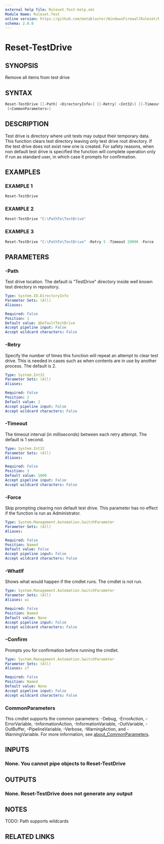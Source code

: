 ```yaml
---
external help file: Ruleset.Test-help.xml
Module Name: Ruleset.Test
online version: https://github.com/metablaster/WindowsFirewallRuleset/blob/master/Modules/Ruleset.Test/Help/en-US/Reset-TestDrive.md
schema: 2.0.0
---
```


# Reset-TestDrive

## SYNOPSIS

Remove all items from test drive

## SYNTAX

```powershell
Reset-TestDrive [[-Path] <DirectoryInfo>] [[-Retry] <Int32>] [[-Timeout] <Int32>] [-Force] [-WhatIf] [-Confirm]
 [<CommonParameters>]
```

## DESCRIPTION

Test drive is directory where unit tests may output their temporary data.
This function clears test directory leaving only test drive root directory.
If the test drive does not exist new one is created.
For safety reasons, when non default test drive is specified the function will complete operation
only if run as standard user, in which case it prompts for confirmation.

## EXAMPLES

### EXAMPLE 1

```powershell
Reset-TestDrive
```

### EXAMPLE 2

```powershell
Reset-TestDrive "C:\PathTo\TestDrive"
```

### EXAMPLE 3

```powershell
Reset-TestDrive "C:\PathTo\TestDrive" -Retry 5 -Timeout 20000 -Force
```

## PARAMETERS

### -Path

Test drive location.
The default is "TestDrive" directory inside well known test directory in repository.

```yaml
Type: System.IO.DirectoryInfo
Parameter Sets: (All)
Aliases:

Required: False
Position: 1
Default value: $DefaultTestDrive
Accept pipeline input: False
Accept wildcard characters: False
```

### -Retry

Specify the number of times this function will repeat an attempt to clear test drive.
This is needed in cases such as when contents are in use by another process.
The default is 2.

```yaml
Type: System.Int32
Parameter Sets: (All)
Aliases:

Required: False
Position: 2
Default value: 2
Accept pipeline input: False
Accept wildcard characters: False
```

### -Timeout

The timeout interval (in milliseconds) between each retry attempt.
The default is 1 second.

```yaml
Type: System.Int32
Parameter Sets: (All)
Aliases:

Required: False
Position: 3
Default value: 1000
Accept pipeline input: False
Accept wildcard characters: False
```

### -Force

Skip prompting clearing non default test drive.
This parameter has no effect if the function is run as Administrator.

```yaml
Type: System.Management.Automation.SwitchParameter
Parameter Sets: (All)
Aliases:

Required: False
Position: Named
Default value: False
Accept pipeline input: False
Accept wildcard characters: False
```

### -WhatIf

Shows what would happen if the cmdlet runs.
The cmdlet is not run.

```yaml
Type: System.Management.Automation.SwitchParameter
Parameter Sets: (All)
Aliases: wi

Required: False
Position: Named
Default value: None
Accept pipeline input: False
Accept wildcard characters: False
```

### -Confirm

Prompts you for confirmation before running the cmdlet.

```yaml
Type: System.Management.Automation.SwitchParameter
Parameter Sets: (All)
Aliases: cf

Required: False
Position: Named
Default value: None
Accept pipeline input: False
Accept wildcard characters: False
```

### CommonParameters

This cmdlet supports the common parameters: -Debug, -ErrorAction, -ErrorVariable, -InformationAction, -InformationVariable, -OutVariable, -OutBuffer, -PipelineVariable, -Verbose, -WarningAction, and -WarningVariable. For more information, see [about_CommonParameters](http://go.microsoft.com/fwlink/?LinkID=113216).

## INPUTS

### None. You cannot pipe objects to Reset-TestDrive

## OUTPUTS

### None. Reset-TestDrive does not generate any output

## NOTES

TODO: Path supports wildcards

## RELATED LINKS

